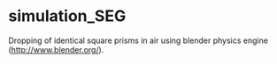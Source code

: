 # simulation_SEG

Dropping of identical square prisms in air using blender physics engine (http://www.blender.org/).
